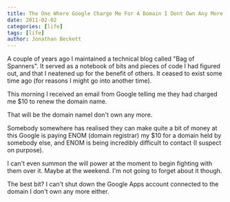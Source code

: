 ```yaml
---
title: The One Where Google Charge Me For A Domain I Dont Own Any More
date: 2011-02-02
categories: [life]
tags: [life]
author: Jonathan Beckett
---
```


A couple of years ago I maintained a technical blog called "Bag of Spanners". It served as a notebook of bits and pieces of code I had figured out, and that I neatened up for the benefit of others. It ceased to exist some time ago (for reasons I might go into another time).

This morning I received an email from Google telling me they had charged me $10 to renew the domain name.

That will be the domain nameI don't own any more.

Somebody somewhere has realised they can make quite a bit of money at this Google is paying ENOM (domain registrar) my $10 for a domain held by somebody else, and ENOM is being incredibly difficult to contact (I suspect on purpose).

I can't even summon the will power at the moment to begin fighting with them over it. Maybe at the weekend. I'm not going to forget about it though.

The best bit? I can't shut down the Google Apps account connected to the domain I don't own any more either.